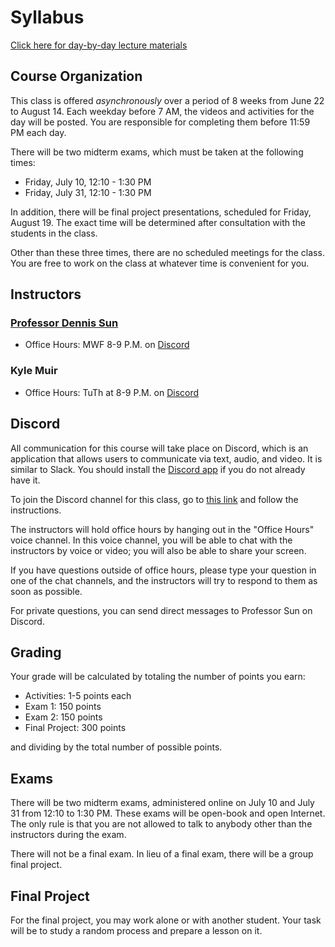 # Syllabus

[Click here for day-by-day lecture materials](http://dlsun.github.io/STAT350-S20/lectures)

## Course Organization

This class is offered _asynchronously_ over a period of 8 weeks from June 22 to August 14. 
Each weekday before 7 AM, the videos and activities for the day will be posted. You are 
responsible for completing them before 11:59 PM each day.

There will be two midterm exams, which must be taken at the following times:

- Friday, July 10, 12:10 - 1:30 PM
- Friday, July 31, 12:10 - 1:30 PM

In addition, there will be final project presentations, scheduled for
Friday, August 19. The exact time will be determined after consultation with the 
students in the class.

Other than these three times, there are no scheduled meetings for the class. You are
free to work on the class at whatever time is convenient for you.

## Instructors

### [Professor Dennis Sun](http://calpoly.edu/~dsun09)

- Office Hours: MWF 8-9 P.M. on [Discord](https://discord.gg/nprBapB)

### Kyle Muir

- Office Hours: TuTh at 8-9 P.M. on [Discord](https://discord.gg/nprBapB)


## Discord

All communication for this course will take place on Discord, which 
is an application that allows users to communicate via text, audio, and video. It is 
similar to Slack. You should install the [Discord app](https://discord.com/) if
you do not already have it.

To join the Discord channel for this class, go to [this link](https://discord.gg/nprBapB) 
and follow the instructions.

The instructors will hold office hours by hanging out in the "Office Hours" voice channel. 
In this voice channel, you will be able to chat with the instructors by voice or video; you 
will also be able to share your screen.

If you have questions outside of office hours, please type your question in one 
of the chat channels, and the instructors will try to respond to them as soon as possible.

For private questions, you can send direct messages to Professor Sun on Discord.


## Grading

Your grade will be calculated by totaling the number of points you earn:

- Activities: 1-5 points each
- Exam 1: 150 points
- Exam 2: 150 points
- Final Project: 300 points

and dividing by the total number of possible points.


## Exams

There will be two midterm exams, administered online on July 10 and July 31 from 12:10 to 1:30 PM. 
These exams will be open-book and open Internet. The only rule is that you are not allowed to 
talk to anybody other than the instructors during the exam.

There will not be a final exam. In lieu of a final exam, there will be a group final project.


## Final Project

For the final project, you may work alone or with another student. Your task will be to 
study a random process and prepare a lesson on it.
